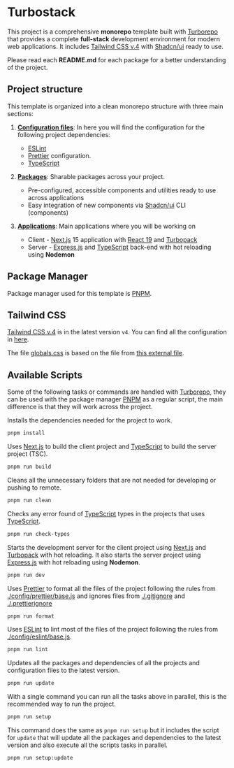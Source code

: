 # Turbostack

This project is a comprehensive **monorepo** template built with [Turborepo](https://turbo.build/repo/docs) that provides a complete **full-stack** development environment for modern web applications. It includes [Tailwind CSS v.4](https://tailwindcss.com/docs/installation/using-vite) with [Shadcn/ui](https://ui.shadcn.com/docs) ready to use.

Please read each **README.md** for each package for a better understanding of the project.

## Project structure

This template is organized into a clean monorepo structure with three main sections:

1. **[Configuration files](./config/)**: In here you will find the configuration for the following project dependencies:

   - [ESLint](./config/eslint/)
   - [Prettier](./config/prettier/) configuration.
   - [TypeScript](./config/typescript/)

2. **[Packages](./packages/)**: Sharable packages across your project.

   - Pre-configured, accessible components and utilities ready to use across applications
   - Easy integration of new components via [Shadcn/ui](https://ui.shadcn.com/docs) CLI (components)

3. **[Applications](./apps/)**: Main applications where you will be working on

   - Client - [Next.js](https://nextjs.org/docs) 15 application with [React 19](https://reactjs.org/) and [Turbopack](https://turbo.build/pack)
   - Server - [Express.js](https://expressjs.com/) and [TypeScript](https://www.typescriptlang.org/) back-end with hot reloading using **Nodemon**

## Package Manager

Package manager used for this template is [PNPM](https://pnpm.io/motivation).

## Tailwind CSS

[Tailwind CSS v.4](https://tailwindcss.com/docs/installation/using-vite) is in the latest version `v4`. You can find all the configuration in [here](./config/tailwind/).

The file [globals.css](./packages/ui/src/styles/globals.css) is based on the file from [this external file](https://github.com/shadcn/app-tailwind-v4/blob/main/app/globals.css).

## Available Scripts

Some of the following tasks or commands are handled with [Turborepo](https://turbo.build/repo/docs), they can be used with the package manager [PNPM](https://pnpm.io/motivation) as a regular script, the main difference is that they will work across the project.

Installs the dependencies needed for the project to work.

```sh
pnpm install
```

Uses [Next.js](https://nextjs.org/docs) to build the client project and [TypeScript](https://www.typescriptlang.org/) to build the server project (TSC).

```bash
pnpm run build
```

Cleans all the unnecessary folders that are not needed for developing or pushing to remote.

```bash
pnpm run clean
```

Checks any error found of [TypeScript](./config/typescript/) types in the projects that uses [TypeScript](./config/typescript/).

```sh
pnpm run check-types
```

Starts the development server for the client project using [Next.js](https://nextjs.org/docs) and [Turbopack](https://turbo.build/pack) with hot reloading. It also starts the server project using [Express.js](https://expressjs.com/) with hot reloading using **Nodemon**.

```bash
pnpm run dev
```

Uses [Prettier](https://prettier.io/docs/) to format all the files of the project following the rules from [./config/prettier/base.js](./config/prettier/base.js) and ignores files from [./.gitignore](./.gitignore) and [./.prettierignore](./.prettierignore)

```bash
pnpm run format
```

Uses [ESLint](https://eslint.org/docs/latest/) to lint most of the files of the project following the rules from [./config/eslint/base.js](./config/eslint/base.js).

```bash
pnpm run lint
```

Updates all the packages and dependencies of all the projects and configuration files to the latest version.

```sh
pnpm run update
```

With a single command you can run all the tasks above in parallel, this is the recommended way to run the project.

```sh
pnpm run setup
```

This command does the same as `pnpm run setup` but it includes the script for `update` that will update all the packages and dependencies to the latest version and also execute all the scripts tasks in parallel.

```sh
pnpm run setup:update
```
